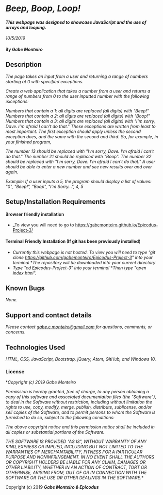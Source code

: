# _Beep, Boop, Loop!_

#### _This webpage was designed to showcase JavaScript and the use of arrays and looping._

_10/5/2019_

#### By _**Gabe Monteiro**_

## Description

_The page takes an input from a user and returning a range of numbers starting at 0 with specified exceptions._

_Create a web application that takes a number from a user and returns a range of numbers from 0 to the user inputted number with the following exceptions:_

_Numbers that contain a 1: all digits are replaced (all digits) with "Beep!"
Numbers that contain a 2: all digits are replaced (all digits) with "Boop!"
Numbers that contain a 3: all digits are replaced (all digits) with "I'm sorry, Dave. I'm afraid I can't do that."_
_These exceptions are written from least to most important. The first exception should apply unless the second exception does, and the same with the second and third. So, for example, in your finished program,_

_The number 13 should be replaced with "I'm sorry, Dave. I'm afraid I can't do that."
The number 21 should be replaced with "Boop".
The number 32 should be replaced with "I'm sorry, Dave. I'm afraid I can't do that."
A user should be able to enter a new number and see new results over and over again._

_Example: If a user inputs a 5, the program should display a list of values: "0", "Beep!", "Boop", "I'm Sorry...", 4, 5_

## Setup/Installation Requirements

#### Browser friendly installation

* _To view you will need to go to https://gabemonteiro.github.io/Epicodus-Project-3/

#### Terminal Friendly Installation (If git has been previously installed)
* _Currently this webpage is not hosted. To view you will need to type "git clone https://github.com/gabemonteiro/Epicodus-Project-3" into your terminal_
*_The repository will be downloaded into your current directory_
* _Type "cd Epicodus-Project-3" into your terminal_
*_Then type "open index.html"._

## Known Bugs

_None._

## Support and contact details

_Please contact gabe.c.monteiro@gmail.com for questions, comments, or concerns._

## Technologies Used

_HTML, CSS, JavaScript, Bootstrap, jQuery, Atom, GitHub, and Windows 10._

### License
*_Copyright (c) 2019 Gabe Monteiro_

_Permission is hereby granted, free of charge, to any person obtaining a copy
of this software and associated documentation files (the "Software"), to deal
in the Software without restriction, including without limitation the rights
to use, copy, modify, merge, publish, distribute, sublicense, and/or sell
copies of the Software, and to permit persons to whom the Software is
furnished to do so, subject to the following conditions:_

_The above copyright notice and this permission notice shall be included in all
copies or substantial portions of the Software._

_THE SOFTWARE IS PROVIDED "AS IS", WITHOUT WARRANTY OF ANY KIND, EXPRESS OR
IMPLIED, INCLUDING BUT NOT LIMITED TO THE WARRANTIES OF MERCHANTABILITY,
FITNESS FOR A PARTICULAR PURPOSE AND NONINFRINGEMENT. IN NO EVENT SHALL THE
AUTHORS OR COPYRIGHT HOLDERS BE LIABLE FOR ANY CLAIM, DAMAGES OR OTHER
LIABILITY, WHETHER IN AN ACTION OF CONTRACT, TORT OR OTHERWISE, ARISING FROM,
OUT OF OR IN CONNECTION WITH THE SOFTWARE OR THE USE OR OTHER DEALINGS IN THE
SOFTWARE._*

Copyright (c) 2019 **_Gabe Monteiro & Epicodus_**
